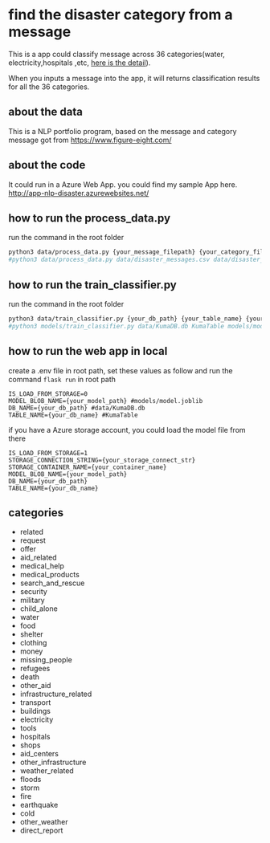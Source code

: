 # find the disaster category from a message

This is a app could classify message across 36 categories(water, electricity,hospitals ,etc, [here is the detail](#categories)).

When you inputs a message into the app, it will returns classification results for all the 36 categories.

## about the data

This is a NLP portfolio program, based on the message and category message got from <https://www.figure-eight.com/>

## about the code

It could run in a Azure Web App. you could find my sample App here. <http://app-nlp-disaster.azurewebsites.net/>

## how to run the process_data.py

run the command in the root folder

```zsh
python3 data/process_data.py {your_message_filepath} {your_category_filepath} {your_db_path} {your_table_name}
#python3 data/process_data.py data/disaster_messages.csv data/disaster_categories.csv data/KumaDB.db KumaTable
```

## how to run the train_classifier.py

run the command in the root folder

```zsh
python3 data/train_classifier.py {your_db_path} {your_table_name} {your_model_path}
#python3 models/train_classifier.py data/KumaDB.db KumaTable models/model.joblib
```

## how to run the web app in local

create a .env file in root path, set these values as follow and run the command ```flask run``` in root path

```text
IS_LOAD_FROM_STORAGE=0
MODEL_BLOB_NAME={your_model_path} #models/model.joblib
DB_NAME={your_db_path} #data/KumaDB.db
TABLE_NAME={your_db_name} #KumaTable
```

if you have a Azure storage account, you could load the model file from there

```text
IS_LOAD_FROM_STORAGE=1
STORAGE_CONNECTION_STRING={your_storage_connect_str}
STORAGE_CONTAINER_NAME={your_container_name}
MODEL_BLOB_NAME={your_model_path}
DB_NAME={your_db_path}
TABLE_NAME={your_db_name}
```

## categories

- related
- request
- offer
- aid_related
- medical_help
- medical_products
- search_and_rescue
- security
- military
- child_alone
- water
- food
- shelter  
- clothing
- money
- missing_people
- refugees
- death
- other_aid
- infrastructure_related
- transport
- buildings
- electricity
- tools
- hospitals
- shops
- aid_centers
- other_infrastructure
- weather_related  
- floods
- storm
- fire
- earthquake  
- cold
- other_weather
- direct_report